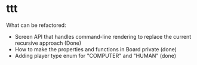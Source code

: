 # ttt

What can be refactored:

- Screen API that handles command-line rendering to replace the current recursive approach (Done)
- How to make the properties and functions in Board private (done)
- Adding player type enum for "COMPUTER" and "HUMAN" (done)

